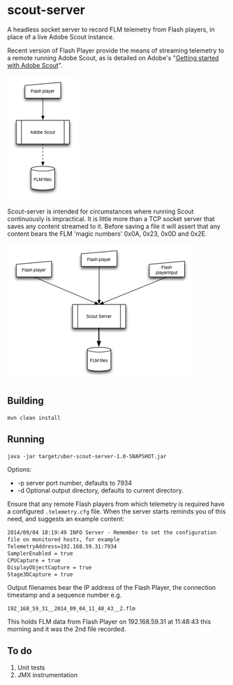 scout-server
============

A headless socket server to record FLM telemetry from Flash players, in place of a live Adobe Scout instance.

Recent version of Flash Player provide the means of streaming telemetry to a remote running Adobe Scout, as is detailed on Adobe's "[Getting started with Adobe Scout](http://www.adobe.com/devnet/scout/articles/adobe-scout-getting-started.html#articlecontentAdobe_numberedheader_3)". 

![alt text](./doc/simple-scout-setup.png "regular Adobe Scout setup")

Scout-server is intended for circumstances where running Scout continuously is impractical. It is little more than a TCP socket server that saves any content streamed to it. Before saving a file it will assert that any content bears the FLM 'magic numbers' 0x0A, 0x23, 0x0D and 0x2E. 

![alt text](./doc/scout-server-setup.png "regular Adobe Scout setup")

Building
--------

    mvn clean install


Running
-------


    java -jar target/uber-scout-server-1.0-SNAPSHOT.jar

Options:

 * -p server port number, defaults to 7934
 * -d Optional output directory, defaults to current directory.
 

Ensure that any remote Flash players from which telemetry is required have a configured `.telemetry.cfg` file. When the server starts reminds you of this need, and suggests an example content:

    2014/09/04 18:19:49 INFO Server - Remember to set the configuration file on monitored hosts, for example
    TelemetryAddress=192.168.59.31:7934
    SamplerEnabled = true
    CPUCapture = true
    DisplayObjectCapture = true
    Stage3DCapture = true

Output filenames bear the IP address of the Flash Player,  the connection timestamp and a sequence number e.g.

    192_168_59_31__2014_09_04_11_48_43__2.flm
    
This holds FLM data from Flash Player on 192.168.59.31 at 11:48:43 this morning and it was the 2nd file recorded.  

To do
-----
1. Unit tests
2. JMX instrumentation